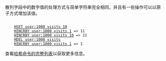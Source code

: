 散列字段中的数字值的处理方式与简单字符串完全相同，并且有一些操作可以以原子方式增加该值。

<pre><code>
    <a href="#run">HSET user:1000 visits 10</a>
    <a href="#run">HINCRBY user:1000 visits 1</a> => 11
    <a href="#run">HINCRBY user:1000 visits 10</a> => 21
    <a href="#run">HDEL user:1000 visits</a>
    <a href="#run">HINCRBY user:1000 visits 1</a> => 1
</code></pre>

查看[哈希命令的完整列表](http://redis.io/commands#hash)以获取更多信息。
